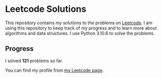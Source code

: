 # Leetcode Solutions

This repository contains my solutions to the problems on [Leetcode](https://leetcode.com/problemset/all/). I am using this repository to keep track of my progress and to learn more about algorithms and data structures. I use Python 3.10.6 to solve the problems.

## Progress

I solved **121** problems so far.

You can find my profile from [my Leetcode page](https://leetcode.com/taner_celikkiran/).
